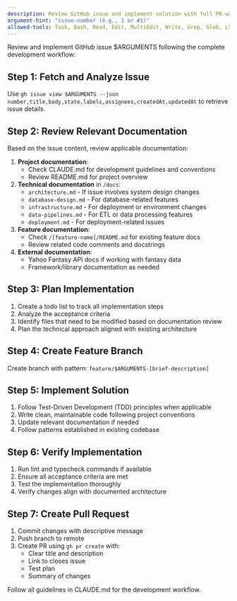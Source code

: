 ```yaml
---
description: Review GitHub issue and implement solution with full PR workflow
argument-hint: "issue-number (e.g., 1 or #1)"
allowed-tools: Task, Bash, Read, Edit, MultiEdit, Write, Grep, Glob, LS, TodoWrite, WebFetch
---
```


Review and implement GitHub issue $ARGUMENTS following the complete development workflow:

## Step 1: Fetch and Analyze Issue
Use `gh issue view $ARGUMENTS --json number,title,body,state,labels,assignees,createdAt,updatedAt` to retrieve issue details.

## Step 2: Review Relevant Documentation
Based on the issue content, review applicable documentation:
1. **Project documentation**:
   - Check CLAUDE.md for development guidelines and conventions
   - Review README.md for project overview
2. **Technical documentation** in `/docs`:
   - `architecture.md` - If issue involves system design changes
   - `database-design.md` - For database-related features
   - `infrastructure.md` - For deployment or environment changes
   - `data-pipelines.md` - For ETL or data processing features
   - `deployment.md` - For deployment-related issues
3. **Feature documentation**:
   - Check `/[feature-name]/README.md` for existing feature docs
   - Review related code comments and docstrings
4. **External documentation**:
   - Yahoo Fantasy API docs if working with fantasy data
   - Framework/library documentation as needed

## Step 3: Plan Implementation
1. Create a todo list to track all implementation steps
2. Analyze the acceptance criteria
3. Identify files that need to be modified based on documentation review
4. Plan the technical approach aligned with existing architecture

## Step 4: Create Feature Branch
Create branch with pattern: `feature/$ARGUMENTS-[brief-description]`

## Step 5: Implement Solution
1. Follow Test-Driven Development (TDD) principles when applicable
2. Write clean, maintainable code following project conventions
3. Update relevant documentation if needed
4. Follow patterns established in existing codebase

## Step 6: Verify Implementation
1. Run lint and typecheck commands if available
2. Ensure all acceptance criteria are met
3. Test the implementation thoroughly
4. Verify changes align with documented architecture

## Step 7: Create Pull Request
1. Commit changes with descriptive message
2. Push branch to remote
3. Create PR using `gh pr create` with:
   - Clear title and description
   - Link to closes issue
   - Test plan
   - Summary of changes

Follow all guidelines in CLAUDE.md for the development workflow.